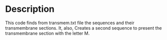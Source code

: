 # Description
This code finds from transmem.txt file the sequences and their transmembrane sections. 
It, also, Creates a second sequence to present the transmembrane section with the letter M.
